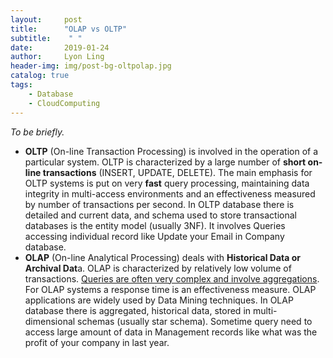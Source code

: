 ```yaml
---
layout:     post
title:      "OLAP vs OLTP"
subtitle:    " "
date:       2019-01-24
author:     Lyon Ling
header-img: img/post-bg-oltpolap.jpg
catalog: true
tags:
    - Database
    - CloudComputing 
---
```


*To be briefly.*

- **OLTP** (On-line Transaction Processing) is involved in the operation of a particular system. OLTP is characterized by a large number of **short on-line transactions** (INSERT, UPDATE, DELETE). The main emphasis for OLTP systems is put on very **fast** query processing, maintaining data integrity in multi-access environments and an effectiveness measured by number of transactions per second. In OLTP database there is detailed and current data, and schema used to store transactional databases is the entity model (usually 3NF). It involves Queries accessing individual record like Update your Email in Company database.
- **OLAP** (On-line Analytical Processing) deals with **Historical Data or Archival Dat**a. OLAP is characterized by relatively low volume of transactions. <u>Queries are often very complex and involve aggregations</u>. For OLAP systems a response time is an effectiveness measure. OLAP applications are widely used by Data Mining techniques. In OLAP database there is aggregated, historical data, stored in multi-dimensional schemas (usually star schema). Sometime query need to access large amount of data in Management records like what was the profit of your company in last year.